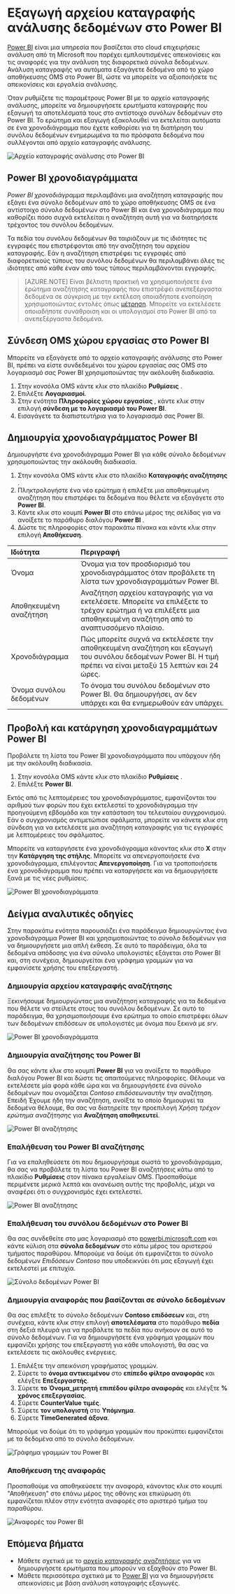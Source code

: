 <properties
   pageTitle="Εξαγωγή αρχείου καταγραφής ανάλυσης δεδομένων στο Power BI | Microsoft Azure"
   description="Power BI είναι μια υπηρεσία που βασίζεται στο cloud επιχειρήσεις ανάλυση από τη Microsoft που παρέχει εμπλουτισμένες απεικονίσεις και τις αναφορές για την ανάλυση της διαφορετικά σύνολα δεδομένων.  Ανάλυση καταγραφής να συνεχώς εξαγάγετε δεδομένα από το χώρο αποθήκευσης OMS στο Power BI, ώστε να μπορείτε να αξιοποιήσετε τις απεικονίσεις και εργαλεία ανάλυσης.  Σε αυτό το άρθρο περιγράφει τον τρόπο ρύθμισης των παραμέτρων ερωτήματα στο αρχείο καταγραφής ανάλυσης που εξαγωγή αυτόματα στο Power BI σε τακτά χρονικά διαστήματα."
   services="log-analytics"
   documentationCenter=""
   authors="bwren"
   manager="jwhit"
   editor="tysonn" />
<tags
   ms.service="log-analytics"
   ms.devlang="na"
   ms.topic="article"
   ms.tgt_pltfrm="na"
   ms.workload="infrastructure-services"
   ms.date="10/18/2016"
   ms.author="bwren" />

# <a name="export-log-analytics-data-to-power-bi"></a>Εξαγωγή αρχείου καταγραφής ανάλυσης δεδομένων στο Power BI

[Power BI](https://powerbi.microsoft.com/documentation/powerbi-service-get-started/) είναι μια υπηρεσία που βασίζεται στο cloud επιχειρήσεις ανάλυση από τη Microsoft που παρέχει εμπλουτισμένες απεικονίσεις και τις αναφορές για την ανάλυση της διαφορετικά σύνολα δεδομένων.  Ανάλυση καταγραφής να αυτόματα εξαγάγετε δεδομένα από το χώρο αποθήκευσης OMS στο Power BI, ώστε να μπορείτε να αξιοποιήσετε τις απεικονίσεις και εργαλεία ανάλυσης.

Όταν ρυθμίζετε τις παραμέτρους Power BI με το αρχείο καταγραφής ανάλυσης, μπορείτε να δημιουργήσετε ερωτήματα καταγραφής που εξαγωγή τα αποτελέσματά τους στο αντίστοιχο συνόλων δεδομένων στο Power BI.  Το ερώτημα και εξαγωγή εξακολουθεί να εκτελείται αυτόματα σε ένα χρονοδιάγραμμα που έχετε καθορίσει για τη διατήρηση του συνόλου δεδομένων ενημερωμένα τα πιο πρόσφατα δεδομένα που συλλέγονται από αρχείο καταγραφής ανάλυσης.

![Αρχείο καταγραφής ανάλυσης στο Power BI](media/log-analytics-powerbi/overview.png)

## <a name="power-bi-schedules"></a>Power BI χρονοδιαγράμματα

*Power BI χρονοδιάγραμμα* περιλαμβάνει μια αναζήτηση καταγραφής που εξάγει ένα σύνολο δεδομένων από το χώρο αποθήκευσης OMS σε ένα αντίστοιχο σύνολο δεδομένων στο Power BI και ένα χρονοδιάγραμμα που καθορίζει πόσο συχνά εκτελείται η αναζήτηση αυτή για να διατηρήσετε τρέχοντος του συνόλου δεδομένων.

Τα πεδία του συνόλου δεδομένων θα ταιριάζουν με τις ιδιότητες τις εγγραφές που επιστρέφονται από την αναζήτηση του αρχείου καταγραφής.  Εάν η αναζήτηση επιστρέφει τις εγγραφές από διαφορετικούς τύπους του συνόλου δεδομένων θα περιλαμβάνει όλες τις ιδιότητες από κάθε έναν από τους τύπους περιλαμβάνονται εγγραφής.  

> [AZURE.NOTE] Είναι βέλτιστη πρακτική να χρησιμοποιήσετε ένα ερώτημα αναζήτησης καταγραφής που επιστρέφει ανεπεξέργαστα δεδομένα σε σύγκριση με την εκτέλεση οποιαδήποτε ενοποίηση χρησιμοποιώντας εντολές όπως [μέτρηση](log-analytics-search-reference.md#measure).  Μπορείτε να εκτελέσετε οποιαδήποτε συνάθροιση και οι υπολογισμοί στο Power BI από τα ανεπεξέργαστα δεδομένα.

## <a name="connecting-oms-workspace-to-power-bi"></a>Σύνδεση OMS χώρου εργασίας στο Power BI

Μπορείτε να εξαγάγετε από το αρχείο καταγραφής ανάλυσης στο Power BI, πρέπει να είστε συνδεδεμένοι του χώρου εργασίας σας OMS στο λογαριασμό σας Power BI χρησιμοποιώντας την ακόλουθη διαδικασία.  

1. Στην κονσόλα OMS κάντε κλικ στο πλακίδιο **Ρυθμίσεις** .
2. Επιλέξτε **Λογαριασμοί**.
3. Στην ενότητα **Πληροφορίες χώρου εργασίας** , κάντε κλικ στην επιλογή **σύνδεση με το λογαριασμό του Power BI**.
4. Εισαγάγετε τα διαπιστευτήρια για το λογαριασμό σας Power BI.

## <a name="create-a-power-bi-schedule"></a>Δημιουργία χρονοδιαγράμματος Power BI

Δημιουργήστε ένα χρονοδιάγραμμα Power BI για κάθε σύνολο δεδομένων χρησιμοποιώντας την ακόλουθη διαδικασία.

1. Στην κονσόλα OMS κάντε κλικ στο πλακίδιο **Καταγραφής αναζήτησης** .
2. Πληκτρολογήστε ένα νέο ερώτημα ή επιλέξτε μια αποθηκευμένη αναζήτηση που επιστρέφει τα δεδομένα που θέλετε να εξαγάγετε στο **Power BI**.  
3. Κάντε κλικ στο κουμπί **Power BI** στο επάνω μέρος της σελίδας για να ανοίξετε το παράθυρο διαλόγου **Power BI** .
4. Δώστε τις πληροφορίες στον παρακάτω πίνακα και κάντε κλικ στην επιλογή **Αποθήκευση**.

| Ιδιότητα | Περιγραφή |
|:--|:--|
| Όνομα | Όνομα για τον προσδιορισμό του χρονοδιαγράμματος όταν προβάλετε τη λίστα των χρονοδιαγραμμάτων Power BI. |
| Αποθηκευμένη αναζήτηση | Αναζήτηση αρχείου καταγραφής για να εκτελέσετε.  Μπορείτε να επιλέξετε το τρέχον ερώτημα ή να επιλέξετε μια αποθηκευμένη αναζήτηση από το αναπτυσσόμενο πλαίσιο. |
| Χρονοδιάγραμμα | Πώς μπορείτε συχνά να εκτελέσετε την αποθηκευμένη αναζήτηση και εξαγωγή του συνόλου δεδομένων Power BI.  Η τιμή πρέπει να είναι μεταξύ 15 λεπτών και 24 ώρες. |
| Όνομα συνόλου δεδομένων | Το όνομα του συνόλου δεδομένων στο Power BI.  Θα δημιουργήσει, αν δεν υπάρχει και θα ενημερωθούν εάν υπάρχει. |

## <a name="viewing-and-removing-power-bi-schedules"></a>Προβολή και κατάργηση χρονοδιαγραμμάτων Power BI

Προβάλετε τη λίστα του Power BI χρονοδιαγράμματα που υπάρχουν ήδη με την ακόλουθη διαδικασία.

1. Στην κονσόλα OMS κάντε κλικ στο πλακίδιο **Ρυθμίσεις** .
2. Επιλέξτε **Power BI**.

Εκτός από τις λεπτομέρειες του χρονοδιαγράμματος, εμφανίζονται του αριθμού των φορών που έχει εκτελεστεί το χρονοδιάγραμμα την προηγούμενη εβδομάδα και την κατάσταση του τελευταίου συγχρονισμού.  Εάν ο συγχρονισμός αντιμετώπισε σφάλματα, μπορείτε να κάνετε κλικ στη σύνδεση για να εκτελέσετε μια αναζήτηση καταγραφής για τις εγγραφές με λεπτομέρειες του σφάλματος.

Μπορείτε να καταργήσετε ένα χρονοδιάγραμμα κάνοντας κλικ στο **X** στην την **Κατάργηση της στήλης**.  Μπορείτε να απενεργοποιήσετε ένα χρονοδιάγραμμα, επιλέγοντας **Απενεργοποίηση**.  Για να τροποποιήσετε ένα χρονοδιάγραμμα που πρέπει να καταργήσετε και να δημιουργήσετε ξανά με τις νέες ρυθμίσεις.

![Power BI χρονοδιαγράμματα](media/log-analytics-powerbi/schedules.png)

## <a name="sample-walkthrough"></a>Δείγμα αναλυτικές οδηγίες
Στην παρακάτω ενότητα παρουσιάζει ένα παράδειγμα δημιουργώντας ένα χρονοδιάγραμμα Power BI και χρησιμοποιώντας το σύνολο δεδομένων για να δημιουργήσετε μια απλή έκθεση.  Σε αυτό το παράδειγμα, όλα τα δεδομένα απόδοσης για ένα σύνολο υπολογιστές εξάγεται στο Power BI και, στη συνέχεια, δημιουργείται ένα γράφημα γραμμών για να εμφανίσετε χρήσης του επεξεργαστή.

### <a name="create-log-search"></a>Δημιουργία αρχείου καταγραφής αναζήτησης
Ξεκινήσουμε δημιουργώντας μια αναζήτηση καταγραφής για τα δεδομένα που θέλετε να στείλετε στους του συνόλου δεδομένων.  Σε αυτό το παράδειγμα, θα χρησιμοποιήσουμε ένα ερώτημα το οποίο επιστρέφει όλων των δεδομένων επιδόσεων σε υπολογιστές με όνομα που ξεκινά με *srv*.  

![Power BI χρονοδιαγράμματα](media/log-analytics-powerbi/walkthrough-query.png)

### <a name="create-power-bi-search"></a>Δημιουργία αναζήτησης του Power BI
Θα σας κάντε κλικ στο κουμπί **Power BI** για να ανοίξετε το παράθυρο διαλόγου Power BI και δώστε τις απαιτούμενες πληροφορίες.  Θέλουμε να εκτελέσετε μία φορά κάθε ώρα και να δημιουργήσετε ένα σύνολο δεδομένων που ονομάζεται *Contoso επιδόσεων*αυτήν την αναζήτηση.  Επειδή Έχουμε ήδη την αναζήτηση, ανοίξτε το οποίο δημιουργεί τα δεδομένα θέλουμε, θα σας να διατηρείτε την προεπιλογή *Χρήση τρέχον ερώτημα αναζήτησης* για **Αναζήτηση αποθηκευτεί**.

![Power BI αναζήτησης](media/log-analytics-powerbi/walkthrough-schedule.png)

### <a name="verify-power-bi-search"></a>Επαλήθευση του Power BI αναζήτησης
Για να επαληθεύσετε ότι που δημιουργήσαμε σωστά το χρονοδιάγραμμα, θα σας να προβάλετε τη λίστα του Power BI αναζητήσεις κάτω από το πλακίδιο **Ρυθμίσεις** στον πίνακα εργαλείων OMS.  Προσπαθούμε περιμένετε μερικά λεπτά και ανανέωση αυτής της προβολής, μέχρι να αναφέρει ότι ο συγχρονισμός έχει εκτελεστεί.

![Power BI αναζήτησης](media/log-analytics-powerbi/walkthrough-schedules.png)

### <a name="verify-the-dataset-in-power-bi"></a>Επαλήθευση του συνόλου δεδομένων στο Power BI
Θα σας συνδεθείτε στο μας λογαριασμό στο [powerbi.microsoft.com](http://powerbi.microsoft.com/) και κάντε κύλιση στα **σύνολα δεδομένων** στο κάτω μέρος του αριστερού τμήματος παραθύρου.  Μπορούμε να δούμε ότι εμφανίζεται το σύνολο δεδομένων *Επιδόσεων Contoso* που υποδεικνύει ότι μας εξαγωγή έχει εκτελεστεί με επιτυχία.

![Σύνολο δεδομένων Power BI](media/log-analytics-powerbi/walkthrough-datasets.png)

### <a name="create-report-based-on-dataset"></a>Δημιουργία αναφοράς που βασίζονται σε σύνολο δεδομένων
Θα σας επιλέξτε το σύνολο δεδομένων **Contoso επιδόσεων** και, στη συνέχεια, κάντε κλικ στην επιλογή **αποτελέσματα** στο παράθυρο **πεδία** στη δεξιά πλευρά για να προβάλετε τα πεδία που ανήκουν σε αυτό το σύνολο δεδομένων.  Για να δημιουργήσετε ένα γράφημα γραμμών που εμφανίζει χρήσης του επεξεργαστή για κάθε υπολογιστή, θα σας να εκτελέσετε τις ακόλουθες ενέργειες.

1. Επιλέξτε την απεικόνιση γραφήματος γραμμών.
2. Σύρετε το **όνομα αντικειμένου** στο **επίπεδο φίλτρο αναφοράς** και ελέγξτε **Επεξεργαστής**.
3. Σύρετε **το Όνομα_μετρητή** **επιπέδου φίλτρο αναφοράς** και ελέγξτε **% χρόνος επεξεργασίας**.
4. Σύρετε **CounterValue** **τιμές**.
5. Σύρετε **τον υπολογιστή** στο **Υπόμνημα**.
6. Σύρετε **TimeGenerated** **άξονα**.

Μπορούμε να δούμε ότι το γράφημα γραμμών που προκύπτει εμφανίζεται με τα δεδομένα από το σύνολο δεδομένων.

![Γράφημα γραμμών του Power BI](media/log-analytics-powerbi/walkthrough-linegraph.png)

### <a name="save-the-report"></a>Αποθήκευση της αναφοράς
Προσπαθούμε να αποθηκεύσετε την αναφορά, κάνοντας κλικ στο κουμπί "Αποθήκευση" στο επάνω μέρος της οθόνης και επικύρωση ότι εμφανίζεται πλέον στην ενότητα αναφορές στο αριστερό τμήμα του παραθύρου.

![Αναφορές του Power BI](media/log-analytics-powerbi/walkthrough-report.png)

## <a name="next-steps"></a>Επόμενα βήματα

- Μάθετε σχετικά με το [αρχείο καταγραφής αναζητήσεις](log-analytics-log-searches.md) για να δημιουργήσετε ερωτήματα που μπορούν να εξαχθούν στο Power BI.
- Μάθετε περισσότερα σχετικά με το [Power BI](http://powerbi.microsoft.com) για να δημιουργήσετε απεικονίσεις με βάση ανάλυση καταγραφής εξαγωγές.
